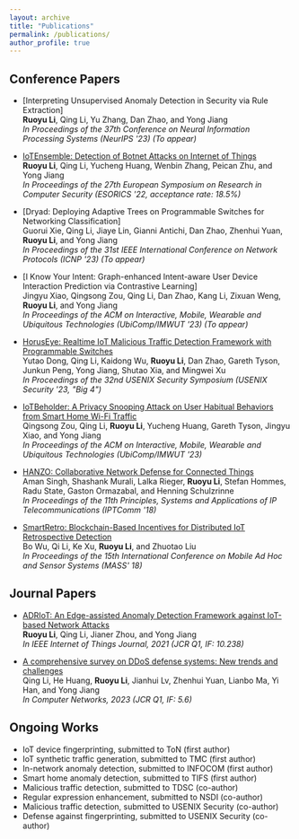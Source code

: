 ```yaml
---
layout: archive
title: "Publications"
permalink: /publications/
author_profile: true
---
```


## Conference Papers

* [Interpreting Unsupervised Anomaly Detection in Security via Rule Extraction]<br>
**Ruoyu Li**, Qing Li, Yu Zhang, Dan Zhao, and Yong Jiang<br>
*In Proceedings of the 37th Conference on Neural Information Processing Systems (NeurIPS '23) (To appear)*

* [IoTEnsemble: Detection of Botnet Attacks on Internet of Things](https://link.springer.com/chapter/10.1007/978-3-031-17146-8_28)<br>
**Ruoyu Li**, Qing Li, Yucheng Huang, Wenbin Zhang, Peican Zhu, and Yong Jiang<br>
*In Proceedings of the 27th European Symposium on Research in Computer Security (ESORICS '22, acceptance rate: 18.5%)*

* [Dryad: Deploying Adaptive Trees on Programmable Switches for Networking Classification]<br>
Guorui Xie, Qing Li, Jiaye Lin, Gianni Antichi, Dan Zhao, Zhenhui Yuan, **Ruoyu Li**, and Yong Jiang<br>
*In Proceedings of the 31st IEEE International Conference on Network Protocols (ICNP '23) (To appear)*

* [I Know Your Intent: Graph-enhanced Intent-aware User Device Interaction Prediction via Contrastive Learning]<br>
Jingyu Xiao, Qingsong Zou, Qing Li, Dan Zhao, Kang Li, Zixuan Weng, **Ruoyu Li**, and Yong Jiang<br>
*In Proceedings of the ACM on Interactive, Mobile, Wearable and Ubiquitous Technologies (UbiComp/IMWUT '23) (To appear)*

* [HorusEye: Realtime IoT Malicious Traffic Detection Framework with Programmable Switches](https://www.usenix.org/conference/usenixsecurity23/presentation/dong-yutao)<br>
Yutao Dong, Qing Li, Kaidong Wu, **Ruoyu Li**, Dan Zhao, Gareth Tyson, Junkun Peng, Yong Jiang, Shutao Xia, and Mingwei Xu<br>
*In Proceedings of the 32nd USENIX Security Symposium (USENIX Security '23, "Big 4")*

* [IoTBeholder: A Privacy Snooping Attack on User Habitual Behaviors from Smart Home Wi-Fi Traffic](https://dl.acm.org/doi/abs/10.1145/3580890)<br>
Qingsong Zou, Qing Li, **Ruoyu Li**, Yucheng Huang, Gareth Tyson, Jingyu Xiao, and Yong Jiang<br>
*In Proceedings of the ACM on Interactive, Mobile, Wearable and Ubiquitous Technologies (UbiComp/IMWUT '23)*

* [HANZO: Collaborative Network Defense for Connected Things](https://ieeexplore.ieee.org/document/8567639)<br>
Aman Singh, Shashank Murali, Lalka Rieger, **Ruoyu Li**, Stefan Hommes, Radu State, Gaston Ormazabal, and Henning Schulzrinne<br>
*In Proceedings of the 11th Principles, Systems and Applications of IP Telecommunications (IPTComm '18)*

* [SmartRetro: Blockchain-Based Incentives for Distributed IoT Retrospective Detection](https://ieeexplore.ieee.org/document/8567575)<br>
Bo Wu, Qi Li, Ke Xu, **Ruoyu Li**, and Zhuotao Liu<br>
*In Proceedings of the 15th International Conference on Mobile Ad Hoc and Sensor Systems (MASS' 18)*

## Journal Papers

* [ADRIoT: An Edge-assisted Anomaly Detection Framework against IoT-based Network Attacks](https://ieeexplore.ieee.org/document/9585043/)<br>
**Ruoyu Li**, Qing Li, Jianer Zhou, and Yong Jiang<br>
*In IEEE Internet of Things Journal, 2021 (JCR Q1, IF: 10.238)*

* [A comprehensive survey on DDoS defense systems: New trends and challenges](https://www.sciencedirect.com/science/article/pii/S1389128623003407)<br>
Qing Li, He Huang, **Ruoyu Li**, Jianhui Lv, Zhenhui Yuan, Lianbo Ma, Yi Han, and Yong Jiang<br>
*In Computer Networks, 2023 (JCR Q1, IF: 5.6)*

## Ongoing Works
* IoT device fingerprinting, submitted to ToN (first author)
* IoT synthetic traffic generation, submitted to TMC (first author)
* In-network anomaly detection, submitted to INFOCOM (first author)
* Smart home anomaly detection, submitted to TIFS (first author)
* Malicious traffic detection, submitted to TDSC (co-author)
* Regular expression enhancement, submitted to NSDI (co-author)
* Malicious traffic detection, submitted to USENIX Security (co-author)
* Defense against fingerprinting, submitted to USENIX Security (co-author)

